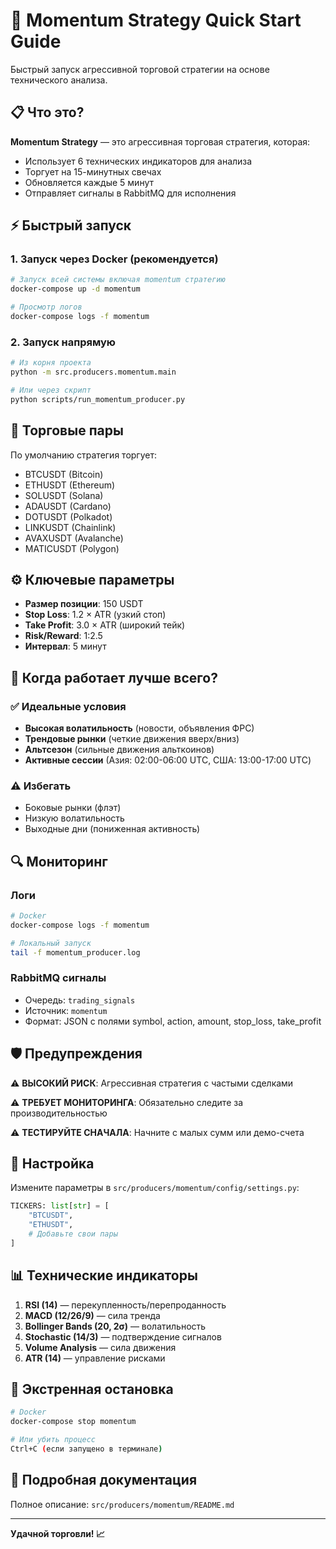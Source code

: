# 🚀 Momentum Strategy Quick Start Guide

Быстрый запуск агрессивной торговой стратегии на основе технического анализа.

## 📋 Что это?

**Momentum Strategy** — это агрессивная торговая стратегия, которая:
- Использует 6 технических индикаторов для анализа
- Торгует на 15-минутных свечах
- Обновляется каждые 5 минут
- Отправляет сигналы в RabbitMQ для исполнения

## ⚡ Быстрый запуск

### 1. Запуск через Docker (рекомендуется)

```bash
# Запуск всей системы включая momentum стратегию
docker-compose up -d momentum

# Просмотр логов
docker-compose logs -f momentum
```

### 2. Запуск напрямую

```bash
# Из корня проекта
python -m src.producers.momentum.main

# Или через скрипт
python scripts/run_momentum_producer.py
```

## 🎯 Торговые пары

По умолчанию стратегия торгует:
- BTCUSDT (Bitcoin)
- ETHUSDT (Ethereum) 
- SOLUSDT (Solana)
- ADAUSDT (Cardano)
- DOTUSDT (Polkadot)
- LINKUSDT (Chainlink)
- AVAXUSDT (Avalanche)
- MATICUSDT (Polygon)

## ⚙️ Ключевые параметры

- **Размер позиции**: 150 USDT
- **Stop Loss**: 1.2 × ATR (узкий стоп)
- **Take Profit**: 3.0 × ATR (широкий тейк)
- **Risk/Reward**: 1:2.5
- **Интервал**: 5 минут

## 🎪 Когда работает лучше всего?

### ✅ Идеальные условия
- **Высокая волатильность** (новости, объявления ФРС)
- **Трендовые рынки** (четкие движения вверх/вниз)
- **Альтсезон** (сильные движения альткоинов)
- **Активные сессии** (Азия: 02:00-06:00 UTC, США: 13:00-17:00 UTC)

### ⚠️ Избегать
- Боковые рынки (флэт)
- Низкую волатильность
- Выходные дни (пониженная активность)

## 🔍 Мониторинг

### Логи
```bash
# Docker
docker-compose logs -f momentum

# Локальный запуск  
tail -f momentum_producer.log
```

### RabbitMQ сигналы
- Очередь: `trading_signals`
- Источник: `momentum`
- Формат: JSON с полями symbol, action, amount, stop_loss, take_profit

## 🛡️ Предупреждения

⚠️ **ВЫСОКИЙ РИСК**: Агрессивная стратегия с частыми сделками

⚠️ **ТРЕБУЕТ МОНИТОРИНГА**: Обязательно следите за производительностью

⚠️ **ТЕСТИРУЙТЕ СНАЧАЛА**: Начните с малых сумм или демо-счета

## 🔧 Настройка

Измените параметры в `src/producers/momentum/config/settings.py`:

```python
TICKERS: list[str] = [
    "BTCUSDT",
    "ETHUSDT", 
    # Добавьте свои пары
]
```

## 📊 Технические индикаторы

1. **RSI (14)** — перекупленность/перепроданность
2. **MACD (12/26/9)** — сила тренда
3. **Bollinger Bands (20, 2σ)** — волатильность
4. **Stochastic (14/3)** — подтверждение сигналов  
5. **Volume Analysis** — сила движения
6. **ATR (14)** — управление рисками

## 🚨 Экстренная остановка

```bash
# Docker
docker-compose stop momentum

# Или убить процесс
Ctrl+C (если запущено в терминале)
```

## 📖 Подробная документация

Полное описание: `src/producers/momentum/README.md`

---

**Удачной торговли! 📈**